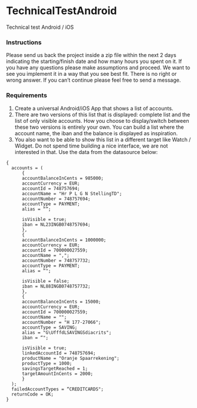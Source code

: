 # TechnicalTestAndroid

Technical test Android / iOS

### Instructions

Please send us back the project inside a zip file within the next 2 days indicating the starting/finish date and how many hours
you spent on it.
If you have any questions please make assumptions and proceed.
We want to see you implement it in a way that you see best fit. There is no right or wrong answer.
If you can’t continue please feel free to send a message.

### Requirements

 1. Create a universal Android/iOS App that shows a list of accounts.
 2. There are two versions of this list that is displayed: complete list and the list of only visible accounts. How you choose to
display/switch between these two versions is entirely your own. You can build a list where the account name, the iban and the
balance is displayed as inspiration.
 3. You also want to be able to show this list in a different target like Watch / Widget.
Do not spend time building a nice interface, we are not interested in that.
Use the data from the datasource below:

```
{
  accounts = (
      {
      accountBalanceInCents = 985000;
      accountCurrency = EUR;
      accountId = 748757694;
      accountName = "Hr P L G N StellingTD";
      accountNumber = 748757694;
      accountType = PAYMENT;
      alias = “”;

      isVisible = true;
      iban = NL23INGB0748757694;
      },
      {
      accountBalanceInCents = 1000000;
      accountCurrency = EUR;
      accountId = 700000027559;
      accountName = ",";
      accountNumber = 748757732;
      accountType = PAYMENT;
      alias = “";

      isVisible = false;
      iban = NL88INGB0748757732;
      },
      {
      accountBalanceInCents = 15000;
      accountCurrency = EUR;
      accountId = 700000027559;
      accountName = "";
      accountNumber = "H 177-27066";
      accountType = SAVING;
      alias = "G\UfffdLSAVINGSdiacrits";
      iban = “";

      isVisible = true;
      linkedAccountId = 748757694;
      productName = "Oranje Spaarrekening";
      productType = 1000;
      savingsTargetReached = 1;
      targetAmountInCents = 2000;
      }
  );
  failedAccountTypes = “CREDITCARDS";
  returnCode = OK;
}
```
